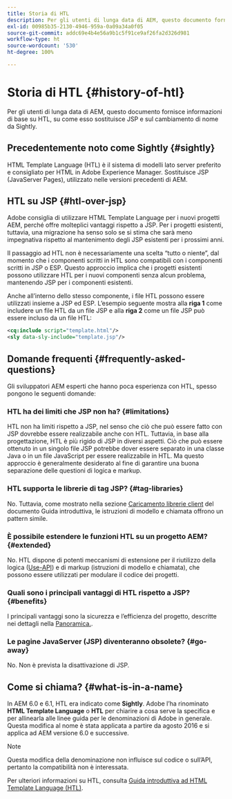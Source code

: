 ```yaml
---
title: Storia di HTL
description: Per gli utenti di lunga data di AEM, questo documento fornisce informazioni di base su HTL, su come esso sostituisce JSP e sul cambiamento di nome da Sightly.
exl-id: 00985b35-2130-4946-959a-0a09a34a0f05
source-git-commit: addc69e4b4e56a9b1c5f91ce9af26fa2d326d981
workflow-type: ht
source-wordcount: '530'
ht-degree: 100%

---
```



# Storia di HTL {#history-of-htl}

Per gli utenti di lunga data di AEM, questo documento fornisce informazioni di base su HTL, su come esso sostituisce JSP e sul cambiamento di nome da Sightly.

## Precedentemente noto come Sightly {#sightly}

HTML Template Language (HTL) è il sistema di modelli lato server preferito e consigliato per HTML in Adobe Experience Manager. Sostituisce JSP (JavaServer Pages), utilizzato nelle versioni precedenti di AEM.

## HTL su JSP {#htl-over-jsp}

Adobe consiglia di utilizzare HTML Template Language per i nuovi progetti AEM, perché offre molteplici vantaggi rispetto a JSP. Per i progetti esistenti, tuttavia, una migrazione ha senso solo se si stima che sarà meno impegnativa rispetto al mantenimento degli JSP esistenti per i prossimi anni.

Il passaggio ad HTL non è necessariamente una scelta “tutto o niente”, dal momento che i componenti scritti in HTL sono compatibili con i componenti scritti in JSP o ESP. Questo approccio implica che i progetti esistenti possono utilizzare HTL per i nuovi componenti senza alcun problema, mantenendo JSP per i componenti esistenti.

Anche all’interno dello stesso componente, i file HTL possono essere utilizzati insieme a JSP ed ESP. L’esempio seguente mostra alla **riga 1** come includere un file HTL da un file JSP e alla **riga 2** come un file JSP può essere incluso da un file HTL:

```xml
<cq:include script="template.html"/>
<sly data-sly-include="template.jsp"/>
```

## Domande frequenti {#frequently-asked-questions}

Gli sviluppatori AEM esperti che hanno poca esperienza con HTL, spesso pongono le seguenti domande:

### HTL ha dei limiti che JSP non ha? {#limitations}

HTL non ha limiti rispetto a JSP, nel senso che ciò che può essere fatto con JSP dovrebbe essere realizzabile anche con HTL. Tuttavia, in base alla progettazione, HTL è più rigido di JSP in diversi aspetti. Ciò che può essere ottenuto in un singolo file JSP potrebbe dover essere separato in una classe Java o in un file JavaScript per essere realizzabile in HTL. Ma questo approccio è generalmente desiderato al fine di garantire una buona separazione delle questioni di logica e markup.

### HTL supporta le librerie di tag JSP? {#tag-libraries}

No. Tuttavia, come mostrato nella sezione [Caricamento librerie client](getting-started.md#loading-client-libraries) del documento Guida introduttiva, le istruzioni di modello e chiamata offrono un pattern simile.

### È possibile estendere le funzioni HTL su un progetto AEM? {#extended}

No. HTL dispone di potenti meccanismi di estensione per il riutilizzo della logica ([Use-API](#use-api-for-accessing-logic)) e di markup (istruzioni di modello e chiamata), che possono essere utilizzati per modulare il codice dei progetti.

### Quali sono i principali vantaggi di HTL rispetto a JSP? {#benefits}

I principali vantaggi sono la sicurezza e l’efficienza del progetto, descritte nei dettagli nella [Panoramica.](overview.md).

### Le pagine JavaServer (JSP) diventeranno obsolete? {#go-away}

No. Non è prevista la disattivazione di JSP.

## Come si chiama? {#what-is-in-a-name}

In AEM 6.0 e 6.1, HTL era indicato come **Sightly**. Adobe l’ha rinominato **HTML Template Language** o **HTL** per chiarire a cosa serve la specifica e per allinearla alle linee guida per le denominazioni di Adobe in generale. Questa modifica al nome è stata applicata a partire da agosto 2016 e si applica ad AEM versione 6.0 e successive.

>[!NOTE]
>
>Questa modifica della denominazione non influisce sul codice o sull’API, pertanto la compatibilità non è interessata.

<!-- LINK IS 404
For more information, watch [this announcement video](https://helpx.adobe.com/experience-manager/how-to/announce-htl.html). -->

Per ulteriori informazioni su HTL, consulta [Guida introduttiva ad HTML Template Language (HTL)](overview.md).

